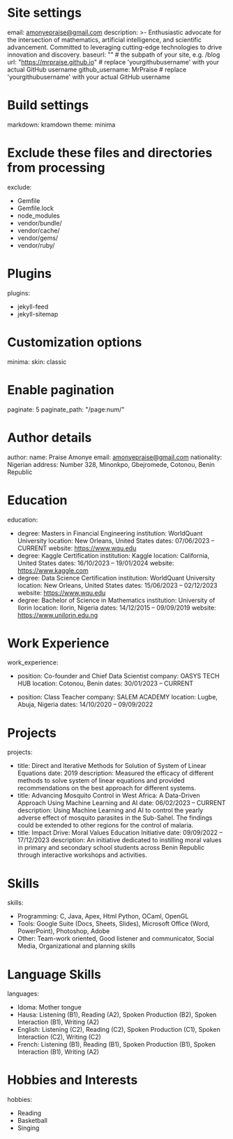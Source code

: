 # Site settings

email: amonyepraise@gmail.com
description: >-
  Enthusiastic advocate for the intersection of mathematics, artificial intelligence, and scientific advancement. Committed to leveraging cutting-edge technologies to drive innovation and discovery.
baseurl: "" # the subpath of your site, e.g. /blog
url: "https://mrpraise.github.io" # replace 'yourgithubusername' with your actual GitHub username
github_username: MrPraise # replace 'yourgithubusername' with your actual GitHub username

# Build settings
markdown: kramdown
theme: minima

# Exclude these files and directories from processing
exclude:
  - Gemfile
  - Gemfile.lock
  - node_modules
  - vendor/bundle/
  - vendor/cache/
  - vendor/gems/
  - vendor/ruby/

# Plugins
plugins:
  - jekyll-feed
  - jekyll-sitemap

# Customization options
minima:
  skin: classic

# Enable pagination
paginate: 5
paginate_path: "/page:num/"

# Author details
author:
  name: Praise Amonye
  email: amonyepraise@gmail.com
  nationality: Nigerian
  address: Number 328, Minonkpo, Gbejromede, Cotonou, Benin Republic

# Education
education:
  - degree: Masters in Financial Engineering
    institution: WorldQuant University
    location: New Orleans, United States
    dates: 07/06/2023 – CURRENT
    website: https://www.wqu.edu
  - degree: Kaggle Certification
    institution: Kaggle
    location: California, United States
    dates: 16/10/2023 – 19/01/2024
    website: https://www.kaggle.com
  - degree: Data Science Certification
    institution: WorldQuant University
    location: New Orleans, United States
    dates: 15/06/2023 – 02/12/2023
    website: https://www.wqu.edu
  - degree: Bachelor of Science in Mathematics
    institution: University of Ilorin
    location: Ilorin, Nigeria
    dates: 14/12/2015 – 09/09/2019
    website: https://www.unilorin.edu.ng

# Work Experience
work_experience:
  - position: Co-founder and Chief Data Scientist
    company: OASYS TECH HUB
    location: Cotonou, Benin
    dates: 30/01/2023 – CURRENT

  - position: Class Teacher
    company: SALEM ACADEMY
    location: Lugbe, Abuja, Nigeria
    dates: 14/10/2020 – 09/09/2022

# Projects
projects:
  - title: Direct and Iterative Methods for Solution of System of Linear Equations
    date: 2019
    description: Measured the efficacy of different methods to solve system of linear equations and provided recommendations on the best approach for different systems.
  - title: Advancing Mosquito Control in West Africa: A Data-Driven Approach Using Machine Learning and AI
    date: 06/02/2023 – CURRENT
    description: Using Machine Learning and AI to control the yearly adverse effect of mosquito parasites in the Sub-Sahel. The findings could be extended to other regions for the control of malaria.
  - title: Impact Drive: Moral Values Education Initiative
    date: 09/09/2022 – 17/12/2023
    description: An initiative dedicated to instilling moral values in primary and secondary school students across Benin Republic through interactive workshops and activities.

# Skills
skills:
  - Programming: C, Java, Apex, Html Python, OCaml, OpenGL
  - Tools: Google Suite (Docs, Sheets, Slides), Microsoft Office (Word, PowerPoint), Photoshop, Adobe
  - Other: Team-work oriented, Good listener and communicator, Social Media, Organizational and planning skills

# Language Skills
languages:
  - Idoma: Mother tongue
  - Hausa: Listening (B1), Reading (A2), Spoken Production (B2), Spoken Interaction (B1), Writing (A2)
  - English: Listening (C2), Reading (C2), Spoken Production (C1), Spoken Interaction (C2), Writing (C2)
  - French: Listening (B1), Reading (B1), Spoken Production (B1), Spoken Interaction (B1), Writing (A2)

# Hobbies and Interests
hobbies:
  - Reading
  - Basketball
  - Singing
